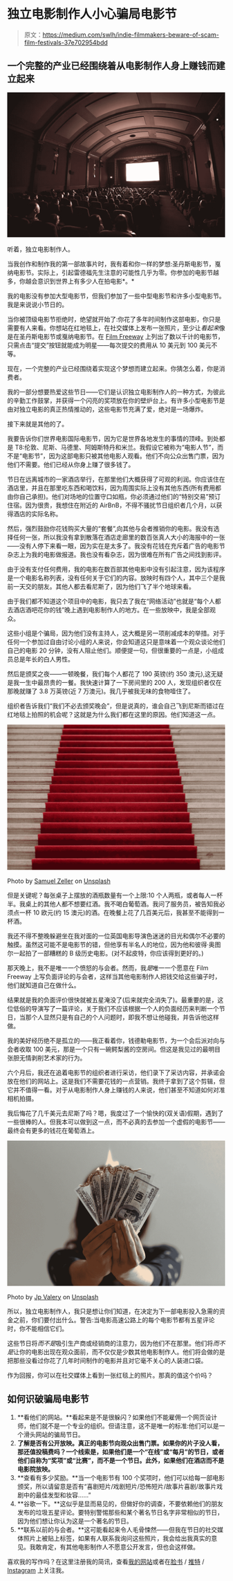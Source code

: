 # 独立电影制作人小心骗局电影节

> 原文：<https://medium.com/swlh/indie-filmmakers-beware-of-scam-film-festivals-37e702954bdd>

## 一个完整的产业已经围绕着从电影制作人身上赚钱而建立起来

![](img/7740835b1e66183ef3758987bf94ea91.png)

听着，独立电影制作人。

当我创作和制作我的第一部故事片时，我有着和你一样的梦想:圣丹斯电影节，戛纳电影节。实际上，引起雷德福先生注意的可能性几乎为零。你参加的电影节越多，你越会意识到世界上有多少人在拍电影*。*

我的电影没有参加大型电影节，但我们参加了一些中型电影节和许多小型电影节。我是来说说小节日的。

当你被顶级电影节拒绝时，绝望就开始了:你花了多年时间制作这部电影，你只是需要有人来看。你想站在红地毯上，在社交媒体上发布一张照片，至少让*看起来*像是在圣丹斯电影节或戛纳电影节。在 [Film Freeway](https://filmfreeway.com/festivals) 上列出了数以千计的电影节，只需点击“提交”按钮就能成为明星——每次提交的费用从 10 美元到 100 美元不等。

现在，一个完整的产业已经围绕着实现这个梦想而建立起来。你猜怎么着，你是消费者。

我的一部分想要热爱这些节日——它们是认识独立电影制作人的一种方式，为彼此的辛勤工作鼓掌，并获得一个闪亮的奖项放在你的壁炉台上。有许多小型电影节是由对独立电影的真正热情推动的，这些电影节充满了爱，绝对是一场爆炸。

接下来就是其他的了。

我要告诉你们世界电影国际电影节，因为它是世界各地发生的事情的顶峰。到处都是 T8:伦敦、尼斯、马德里、阿姆斯特丹和米兰。我假设它被称为“电影人节”，而不是“电影节”，因为这部电影只被其他电影人观看。他们不向公众出售门票，因为他们不需要。他们已经从你身上赚了很多钱了。

节日在远离城市的一家酒店举行，在那里他们大概获得了可观的利润。你应该住在酒店里，并且在那里吃东西和喝饮料，因为周围实际上没有其他东西(所有费用都由你自己承担)。他们对场地的位置守口如瓶，你必须通过他们的“特别交易”预订住宿。因为很贵，我想住在附近的 AirBnB，不得不骚扰节日组织者几个月，以获得酒店的实际名称。

然后，强烈鼓励你花钱购买大量的“套餐”,向其他与会者推销你的电影。我没有选择任何一张，所以我没有拿到散落在酒店走廊里的数百张真人大小的海报中的一张——没有人停下来看一眼，因为实在是太多了。我没有花钱在充斥着广告的电影节杂志上为我的电影做报道。我也没有看杂志，因为很难在所有广告之间找到影评。

由于没有支付任何费用，我的电影在数百部其他电影中没有引起注意，因为该程序是一个电影名称列表，没有任何关于它们的内容。放映时有四个人，其中三个是我前一天交的朋友。其他人都去看尼斯了，因为他们飞了半个地球来看。

由于我们都不知道这个项目中的电影，我只去了我在“网络活动”也就是“每个人都去酒店酒吧花你的钱”晚上遇到电影制作人的地方。在一些放映中，我是全部观众。

这些小组是个骗局，因为他们没有主持人，这大概是另一项削减成本的举措。对于任何一个参加过自由讨论小组的人来说，你会知道这只是意味着一个观众谈论他们自己的电影 20 分钟，没有人阻止他们。顺便提一句，但很重要的一点是，小组成员总是年长的白人男性。

然后是颁奖之夜——一顿晚餐，我们每个人都花了 190 英镑(约 350 澳元),这无疑是我一生中最昂贵的一餐。我快速计算了一下房间里的 200 人，发现组织者仅在那晚就赚了 3.8 万英镑(近 7 万澳元)。我几乎被我无味的食物噎住了。

组织者告诉我们“我们不必去颁奖晚会”，但是说真的，谁会自己飞到尼斯而错过在红地毯上拍照的机会呢？这就是为什么我们都在这里的原因。他们知道这一点。

![](img/f5c0fbc8e6186885faa5c095265324b8.png)

Photo by [Samuel Zeller](https://unsplash.com/@samuelzeller?utm_source=medium&utm_medium=referral) on [Unsplash](https://unsplash.com?utm_source=medium&utm_medium=referral)

但是关键呢？每张桌子上摆放的酒瓶数量有一个上限:10 个人两瓶，或者每人一杯半。我桌上的其他人都不想要红酒。我不喝白葡萄酒。我问了服务员，被告知我必须点一杯 10 欧元(约 15 澳元)的酒。在晚餐上花了几百美元后，我甚至不能得到一杯酒。

我还不得不整晚躲避坐在我对面的一位英国电影导演色迷迷的目光和偶尔不必要的触摸。虽然这可能不是电影节的错，但他享有半名人的地位，因为他和彼得·奥图尔一起拍了一部糟糕的 B 级历史电影。(对不起皮特，你应该得到更好的。)

那天晚上，我不是唯一一个愤怒的与会者。然而，我*是*唯一一个愿意在 Film Freeway 上写负面评论的与会者，这样当其他电影制作人把钱交给这些骗子时，他们就知道自己在做什么。

结果就是我的负面评价很快就被五星淹没了(后来就完全消失了)。最重要的是，这位低俗的导演写了一篇评论，关于我们不应该根据一个人的负面经历来判断一个节日，当那个人显然只是有自己的个人问题时，即我不想让他碰我，并告诉他这样做。

我的美好经历绝不是孤立的——我正看着你，钱德勒电影节，为一个会后派对向与会者收取 100 美元，那是一个只有一碗鳄梨酱的空房间。但这是我见过的最明目张胆无情剥削艺术家的行为。

六个月后，我还在追着电影节的组织者进行采访，他们录下了采访内容，并承诺会放在他们的网站上。这是我们不需要花钱的一点营销。我终于拿到了这个剪辑，但它并不值得一看。对于从电影制作人身上赚钱的人来说，他们甚至不知道如何对准相机拍摄。

我后悔花了几千美元去尼斯了吗？嗯，我度过了一个愉快的(双关语)假期，遇到了一些很棒的人。但我本可以做到这一点，而不必真的去参加一个虚假的电影节——最终会有更多的钱花在葡萄酒上。

![](img/42e15095e583dae740e691c50a7ef616.png)

Photo by [Jp Valery](https://unsplash.com/@jpvalery?utm_source=medium&utm_medium=referral) on [Unsplash](https://unsplash.com?utm_source=medium&utm_medium=referral)

所以，独立电影制作人，我只是想让你们知道，在决定为下一部电影投入急需的资金之前，你们要付出什么。警告:当电影高速公路上的每个电影节都有五星评论时，你不能相信它们。

这些节日将*而不是*吸引生产商或经销商的注意力，因为他们不在那里。他们将*而不是*让你的电影出现在观众面前，而不仅仅是少数其他电影制作人。他们将会做的是把那些没看过你花了几年时间制作的电影并且对它毫不关心的人装进口袋。

作为回报，你可以在社交媒体上看到一张红毯上的照片。那真的值这个价吗？

## **如何识破骗局电影节**

1.  **看他们的网站。**看起来是不是很躲闪？如果他们不能雇佣一个网页设计师，他们就不是一个专业的组织。但请注意，这不是唯一的标准:他们可以是一个滑头网站的骗局节日。
2.  **了解是否有公开放映。真正的电影节向观众出售门票。如果你的片子没人看，那还值投稿费吗？一个线索是，如果他们是一个“在线”或“每月”的节日，或者他们自称为“奖项”或“比赛”，而不是一个节日。此外，如果他们在酒店而不是电影院放映。**
3.  **查看有多少奖励。**当一个电影节有 100 个奖项时，他们可以给每一部电影颁奖，所以请留意是否有“喜剧短片/戏剧短片/恐怖短片/故事片喜剧/故事片戏剧中的最佳发型和妆容……”
4.  **谷歌一下。**这似乎是显而易见的，但做好你的调查，不要依赖他们的朋友发布的垃圾五星评论。要特别警惕那些和某个著名节日名字非常相似的节日，因为他们想让你认为这是一个著名的节日。
5.  **联系以前的与会者。**这可能看起来令人毛骨悚然——但我在节日的社交媒体照片上被贴上标签，如果有人联系我询问这些照片，我会给出我真实的意见。我敢肯定，有其他电影制作人不愿意公开发言，但也会这样做。

喜欢我的写作吗？在这里注册我的简讯，查看[我的网站](https://www.clairejharris.com/)或者在[脸书](https://www.facebook.com/clairejharriswriter) / [推特](https://twitter.com/Claire_J_Harris) / [Instagram](https://www.instagram.com/clairejharris_writer/) 上关注我。